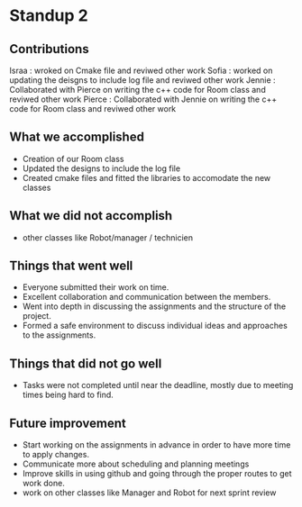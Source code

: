  
# Standup 2
## Contributions 

Israa : wroked on Cmake file and reviwed other work
Sofia : worked on updating the deisgns to include log file  and reviwed other work
Jennie : Collaborated with Pierce on writing the c++ code for Room class and reviwed other work
Pierce :  Collaborated with Jennie on writing the c++ code for Room class and reviwed other work

## What we accomplished
- Creation of our Room class
- Updated the designs to include the log file
- Created cmake files and fitted the libraries to accomodate the new classes 

## What we did not accomplish
- other classes like Robot/manager / technicien 
## Things that went well
- Everyone submitted their work on time.
- Excellent collaboration and communication between the members.
- Went into depth in discussing the assignments and the structure of the project.
- Formed a safe environment to discuss individual ideas and approaches to the assignments.

## Things that did not go well
- Tasks were not completed until near the deadline, mostly due to meeting times being hard to find.

## Future improvement 
- Start working on the assignments in advance in order to have more time to apply changes.
- Communicate more about scheduling and planning meetings
- Improve skills in using github and going through the proper routes to get work done.
- work on other classes like Manager and Robot for next sprint review 